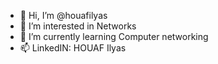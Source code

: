 - 👋 Hi, I’m @houafilyas
- 👀 I’m interested in Networks
- 🌱 I’m currently learning Computer networking
- 📫 LinkedIN: HOUAF Ilyas

<!---
houafilyas/houafilyas is a ✨ special ✨ repository because its `README.md` (this file) appears on your GitHub profile.
You can click the Preview link to take a look at your changes.
--->
